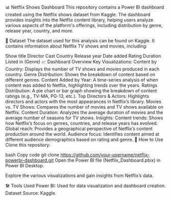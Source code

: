 📊 Netflix Shows Dashboard
This repository contains a Power BI dashboard created using the Netflix shows dataset from Kaggle. The dashboard provides insights into the Netflix content library, helping users analyze various aspects of the platform's offerings, including distribution by genre, release year, country, and more.


📁 Dataset
The dataset used for this analysis can be found on Kaggle. It contains information about Netflix TV shows and movies, including:

Show title
Director
Cast
Country
Release year
Date added
Rating
Duration
Listed in (Genre)
📈 Dashboard Overview
Key Visualizations:
Content by Country: Displays the number of TV shows and movies produced in each country.
Genre Distribution: Shows the breakdown of content based on different genres.
Content Added by Year: A time-series analysis of when content was added to Netflix, highlighting trends over the years.
Ratings Distribution: A pie chart or bar graph showing the breakdown of content ratings (e.g., TV-MA, PG-13, etc.).
Top Directors & Actors: Highlights directors and actors with the most appearances in Netflix’s library.
Movies vs. TV Shows: Compares the number of movies and TV shows available on Netflix.
Content Duration: Analyzes the average duration of movies and the average number of seasons for TV shows.
Insights:
Content trends: Shows how Netflix’s focus on genres, countries, and release years has evolved.
Global reach: Provides a geographical perspective of Netflix’s content production around the world.
Audience focus: Identifies content aimed at different audience demographics based on rating and genre.
🚀 How to Use
Clone this repository:

bash
Copy code
git clone https://github.com/your-username/netflix-powerbi-dashboard.git
Open the Power BI file (Netflix_Dashboard.pbix) in Power BI Desktop.

Explore the various visualizations and gain insights from Netflix’s data.

🛠 Tools Used
Power BI: Used for data visualization and dashboard creation.
Dataset Source: Kaggle.
